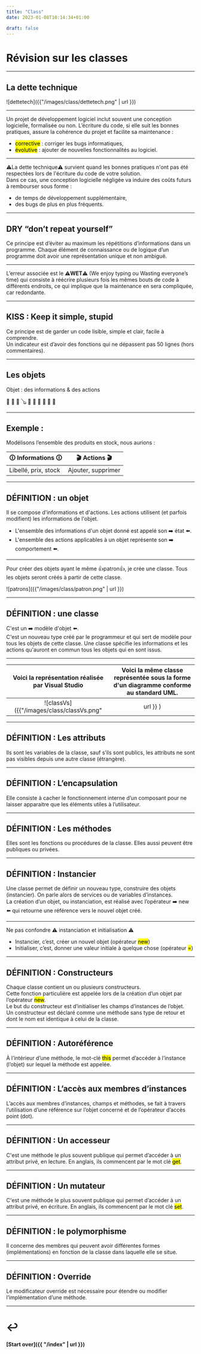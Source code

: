 ```yaml
---
title: "Class"
date: 2023-01-08T10:14:34+01:00

draft: false
---
```

<style>
  .reveal p {
    text-align: left;
  }
  .reveal ul {
    display: block;
  }
  .reveal ol {
    display: block;
  }
</style>

# Révision sur les classes

---

## La dette technique
![dettetech]({{"/images/class/dettetech.png" | url }})

---

<section>

Un projet de développement logiciel inclut souvent une conception logicielle, formalisée ou non.
L’écriture du code, si elle suit les bonnes pratiques, assure la cohérence du projet et facilite sa maintenance :
- <mark>corrective</mark> : corriger les bugs informatiques,
- <mark>évolutive</mark> : ajouter de nouvelles fonctionnalités au logiciel.  

---

⚠️La dette technique⚠️ survient quand les bonnes pratiques n'ont pas été respectées lors de l'écriture du code de votre solution.  
Dans ce cas, une conception logicielle négligée va induire des coûts futurs à rembourser
sous forme :
- de temps de développement supplémentaire, 
- des bugs de plus en plus fréquents.

---

## DRY “don’t repeat yourself”
Ce principe est d’éviter au maximum les répétitions d’informations dans un programme. 
Chaque élément de connaissance ou de logique d’un programme doit avoir une représentation unique et non ambiguë.

---

L’erreur associée est le ⚠️**WET**⚠️ (We enjoy typing ou Wasting everyone’s time) qui consiste à réécrire plusieurs fois les mêmes bouts de code à différents endroits, ce qui implique que la maintenance en sera compliquée, car redondante.


---

## KISS : Keep it simple, stupid
Ce principe est de garder un code lisible, simple et clair, facile à comprendre.  
Un indicateur est d’avoir des fonctions qui ne dépassent pas 50 lignes (hors commentaires).
</section>

---
<section>

## Les objets

Objet : des informations & des actions

💾 📱 🔧 🪕 🥾 🍩 👔 👖 👗 👕

---

## Exemple : 
Modélisons l’ensemble des produits en stock, nous aurions :

| 🛈 **Informations** 🛈 | 🎬 **Actions** 🎬  |
|------------------------|--------------------|
| Libellé, prix, stock   | Ajouter, supprimer |

---

## DÉFINITION : un objet
Il se compose d'informations et d'actions. Les actions utilisent (et parfois modifient) les informations de l'objet.
-	L'ensemble des informations d'un objet donné est appelé son ➡️ état ⬅️.
-	L'ensemble des actions applicables à un objet représente son ➡️ comportement ⬅️.  
     </section>

---

Pour créer des objets ayant le même 👍patron👍, je crée une classe. Tous les objets seront créés à partir de cette classe.

![patrons]({{"/images/class/patron.png" | url }})

---

## DÉFINITION : une classe
C'est un ➡️ modèle d'objet ⬅️.  
C'est un nouveau type créé par le programmeur et qui sert de modèle pour tous les objets de cette classe. 
Une classe spécifie les informations et les actions qu'auront en commun tous les objets qui en sont issus.

---

|                                         Voici la représentation réalisée par Visual Studio                                         | Voici la même classe représentée sous la forme d'un diagramme conforme au standard UML. |
|:----------------------------------------------------------------------------------------------------------------------------------:|:---------------------------------------------------------------------------------------:|
|                      ![classVs]({{"/images/class/classVs.png"|                                        url }} )                                         |                     ![]({{"/images/class/classUml.png" | url }})                   |

---

## DÉFINITION : Les attributs
Ils sont les variables de la classe, sauf s’ils sont publics, les attributs ne sont pas visibles depuis une autre classe (étrangère).

---

## DÉFINITION : L’encapsulation 
Elle consiste à cacher le fonctionnement interne d’un composant pour ne laisser apparaitre que les éléments utiles à l’utilisateur.

---

## DÉFINITION : Les méthodes 
Elles sont les fonctions ou procédures de la classe. Elles aussi peuvent être publiques ou privées.

---

## DÉFINITION : Instancier
Une classe permet de définir un nouveau type, construire des objets (instancier). On parle alors de services ou de variables d’instances.  
La création d’un objet, ou instanciation, est réalisé avec l’opérateur ➡️ new ⬅️ qui retourne une référence vers le nouvel objet créé.

---

Ne pas confondre ⚠️ instanciation et initialisation ⚠️
-	Instancier, c’est, créer un nouvel objet (opérateur <mark>new</mark>)
-	Initialiser, c’est, donner une valeur initiale à quelque chose (opérateur <mark>=</mark>)

---

## DÉFINITION : Constructeurs
Chaque classe contient un ou plusieurs constructeurs.  
Cette fonction particulière est appelée lors de la création d’un objet par l’opérateur <mark>new</mark>.  
Le but du constructeur est d’initialiser les champs d’instances de l’objet.  
Un constructeur est déclaré comme une méthode sans type de retour et dont le nom est identique à celui de la classe.

---

## DÉFINITION : Autoréférence
À l’intérieur d’une méthode, le mot-clé <mark>this</mark> permet d’accéder à l’instance (l’objet) sur lequel la méthode est appelée.

---

## DÉFINITION : L’accès aux membres d’instances
L’accès aux membres d’instances, champs et méthodes, se fait à travers l’utilisation d’une référence sur l’objet concerné et de l’opérateur d’accès point (dot).

---

## DÉFINITION : Un accesseur 
C'est une méthode le plus souvent publique qui permet d’accéder à un attribut privé, en lecture. 
En anglais, ils commencent par le mot clé <mark>get</mark>.

---

## DÉFINITION : Un mutateur 
C'est une méthode le plus souvent publique qui permet d’accéder à un attribut privé, en écriture. 
En anglais, ils commencent par le mot clé <mark>set</mark>.

---

## DÉFINITION : le polymorphisme 
Il concerne des membres qui peuvent avoir différentes formes (implémentations) en fonction de la classe dans laquelle elle se situe.

---

## DÉFINITION : Override
Le modificateur override est nécessaire pour étendre ou modifier l’implémentation d’une méthode.

---

# ↩️

#### [Start over]({{ "/index" | url }})